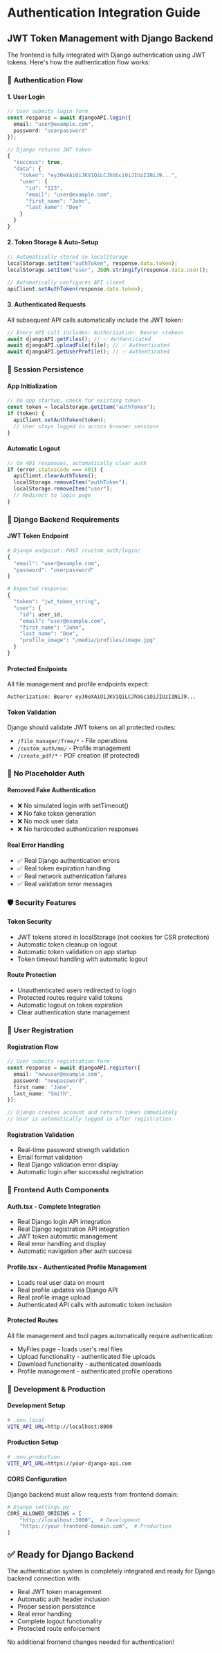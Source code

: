 # Authentication Integration Guide

## JWT Token Management with Django Backend

The frontend is fully integrated with Django authentication using JWT tokens. Here's how the authentication flow works:

### 🔐 **Authentication Flow**

#### **1. User Login**

```typescript
// User submits login form
const response = await djangoAPI.login({
  email: "user@example.com",
  password: "userpassword"
});

// Django returns JWT token
{
  "success": true,
  "data": {
    "token": "eyJ0eXAiOiJKV1QiLCJhbGciOiJIUzI1NiJ9...",
    "user": {
      "id": "123",
      "email": "user@example.com",
      "first_name": "John",
      "last_name": "Doe"
    }
  }
}
```

#### **2. Token Storage & Auto-Setup**

```typescript
// Automatically stored in localStorage
localStorage.setItem("authToken", response.data.token);
localStorage.setItem("user", JSON.stringify(response.data.user));

// Automatically configures API client
apiClient.setAuthToken(response.data.token);
```

#### **3. Authenticated Requests**

All subsequent API calls automatically include the JWT token:

```typescript
// Every API call includes: Authorization: Bearer <token>
await djangoAPI.getFiles(); // ✅ Authenticated
await djangoAPI.uploadFile(file); // ✅ Authenticated
await djangoAPI.getUserProfile(); // ✅ Authenticated
```

### 🔄 **Session Persistence**

#### **App Initialization**

```typescript
// On app startup, check for existing token
const token = localStorage.getItem("authToken");
if (token) {
  apiClient.setAuthToken(token);
  // User stays logged in across browser sessions
}
```

#### **Automatic Logout**

```typescript
// On 401 responses, automatically clear auth
if (error.statusCode === 401) {
  apiClient.clearAuthToken();
  localStorage.removeItem("authToken");
  localStorage.removeItem("user");
  // Redirect to login page
}
```

### 🔧 **Django Backend Requirements**

#### **JWT Token Endpoint**

```python
# Django endpoint: POST /custom_auth/login/
{
  "email": "user@example.com",
  "password": "userpassword"
}

# Expected response:
{
  "token": "jwt_token_string",
  "user": {
    "id": user_id,
    "email": "user@example.com",
    "first_name": "John",
    "last_name": "Doe",
    "profile_image": "/media/profiles/image.jpg"
  }
}
```

#### **Protected Endpoints**

All file management and profile endpoints expect:

```http
Authorization: Bearer eyJ0eXAiOiJKV1QiLCJhbGciOiJIUzI1NiJ9...
```

#### **Token Validation**

Django should validate JWT tokens on all protected routes:

- `/file_manager/free/*` - File operations
- `/custom_auth/me/` - Profile management
- `/create_pdf/*` - PDF creation (if protected)

### 🚫 **No Placeholder Auth**

#### **Removed Fake Authentication**

- ❌ No simulated login with setTimeout()
- ❌ No fake token generation
- ❌ No mock user data
- ❌ No hardcoded authentication responses

#### **Real Error Handling**

- ✅ Real Django authentication errors
- ✅ Real token expiration handling
- ✅ Real network authentication failures
- ✅ Real validation error messages

### 🛡️ **Security Features**

#### **Token Security**

- JWT tokens stored in localStorage (not cookies for CSR protection)
- Automatic token cleanup on logout
- Automatic token validation on app startup
- Token timeout handling with automatic logout

#### **Route Protection**

- Unauthenticated users redirected to login
- Protected routes require valid tokens
- Automatic logout on token expiration
- Clear authentication state management

### 🔄 **User Registration**

#### **Registration Flow**

```typescript
// User submits registration form
const response = await djangoAPI.register({
  email: "newuser@example.com",
  password: "newpassword",
  first_name: "Jane",
  last_name: "Smith",
});

// Django creates account and returns token immediately
// User is automatically logged in after registration
```

#### **Registration Validation**

- Real-time password strength validation
- Email format validation
- Real Django validation error display
- Automatic login after successful registration

### 📱 **Frontend Auth Components**

#### **Auth.tsx - Complete Integration**

- Real Django login API integration
- Real Django registration API integration
- JWT token automatic management
- Real error handling and display
- Automatic navigation after auth success

#### **Profile.tsx - Authenticated Profile Management**

- Loads real user data on mount
- Real profile updates via Django API
- Real profile image upload
- Authenticated API calls with automatic token inclusion

#### **Protected Routes**

All file management and tool pages automatically require authentication:

- MyFiles page - loads user's real files
- Upload functionality - authenticated file uploads
- Download functionality - authenticated downloads
- Profile management - authenticated profile operations

### 🔧 **Development & Production**

#### **Development Setup**

```bash
# .env.local
VITE_API_URL=http://localhost:8000
```

#### **Production Setup**

```bash
# .env.production
VITE_API_URL=https://your-django-api.com
```

#### **CORS Configuration**

Django backend must allow requests from frontend domain:

```python
# Django settings.py
CORS_ALLOWED_ORIGINS = [
    "http://localhost:3000",  # Development
    "https://your-frontend-domain.com",  # Production
]
```

## ✅ **Ready for Django Backend**

The authentication system is completely integrated and ready for Django backend connection with:

- Real JWT token management
- Automatic auth header inclusion
- Proper session persistence
- Real error handling
- Complete logout functionality
- Protected route enforcement

No additional frontend changes needed for authentication!
